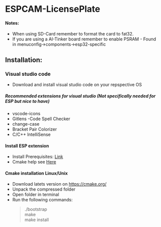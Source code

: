 # ESPCAM-LicensePlate


#### Notes:
- When using SD-Card remember to format the card to fat32. 
- If you are using a AI-Tinker board remember to enable PSRAM - Found in menuconfig->components->esp32-specific



## Installation: 

### Visual studio code
  - Download and install visual studio code on your repspective OS
 ##### Recommended extensions for visual studio (Not specifically needed for ESP but nice to have) 
 - vscode-icons
 - Gitlens
 -Code Spell Checker
 - change-case
 - Bracket Pair Colorizer
 - C/C++ IntelliSense
 
 #### Install ESP extension 
  - Install Prerequisites: [Link](https://docs.espressif.com/projects/esp-idf/en/latest/esp32/get-started/linux-setup.html)
  - Cmake help see [Here](#cmake-installation-linux/unix) 
  
  
  #### Cmake installation Linux/Unix 
   - Download latets version on https://cmake.org/
   - Unpack the compressed folder
   - Open folder in terminal 
   - Run the following commands: 
     > ./bootstrap<br>make<br>make install
